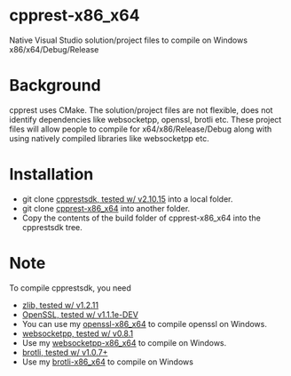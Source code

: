 # cpprest-x86_x64
Native Visual Studio solution/project files to compile on Windows x86/x64/Debug/Release

# Background #
cpprest uses CMake. The solution/project files are not flexible, does
not identify dependencies like websocketpp, openssl, brotli etc. These
project files will allow people to compile for x64/x86/Release/Debug
along with using natively compiled libraries like websocketpp etc.

# Installation #

  * git clone [cpprestsdk, tested w/ v2.10.15](https://github.com/microsoft/cpprestsdk) into a local folder.
  * git clone [cpprest-x86_x64](https://github.com/sridharb1/cpprest-x86_x64) into another folder. 
  * Copy the contents of the build folder of cpprest-x86_x64 into the cpprestsdk tree.

# Note #

To compile cpprestsdk, you need 

  * [zlib, tested w/ v1.2.11](https://github.com/madler/zlib)
  * [OpenSSL, tested w/ v1.1.1e-DEV](https://github.com/openssl/openssl)
  * You can use my [openssl-x86_x64](https://github.com/sridharb1/openssl-x86_x64) to compile openssl on Windows.
  * [websocketpp, tested w/ v0.8.1](https://github.com/zaphoyd/websocketpp)
  * Use my [websocketpp-x86_x64](https://github.com/sridharb1/websocketpp-x86_x64) to compile on Windows.
  * [brotli, tested w/ v1.0.7+](https://github.com/google/brotli)
  * Use my [brotli-x86_x64](https://github.com/sridharb1/brotli-x86_x64) to compile on Windows
